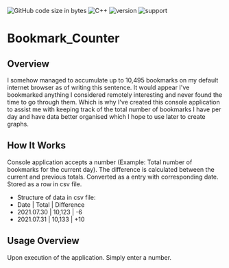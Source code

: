 ![GitHub code size in bytes](https://img.shields.io/github/languages/code-size/Anthony-T-N/Bookmark_Counter)
![C++](https://img.shields.io/badge/Language-C%2B%2B-ff69b4)
![version](https://img.shields.io/badge/version-1.0.0-yellow.svg)
![support](https://img.shields.io/badge/OS-Windows-orange.svg)

# Bookmark_Counter

Overview
-
I somehow managed to accumulate up to 10,495 bookmarks on my default internet browser as of writing this sentence. It would appear I've bookmarked anything I considered remotely interesting and never found the time to go through them. Which is why I've created this console application to assist me with keeping track of the total number of bookmarks I have per day and have data better organised which I hope to use later to create graphs.

How It Works
-
Console application accepts a number (Example: Total number of bookmarks for the current day).
The difference is calculated between the current and previous totals. Converted as a entry with corresponding date.
Stored as a row in csv file.

- Structure of data in csv file:
- Date       | Total  | Difference
- 2021.07.30 | 10,123 | -6
- 2021.07.31 | 10,133 | +10

Usage Overview
-
Upon execution of the application. Simply enter a number.
